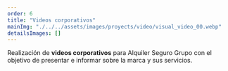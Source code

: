 ```yaml
---
order: 6
title: "Videos corporativos"
mainImg: "./../../assets/images/proyects/video/visual_video_00.webp"
detailsImages: []
---
```


Realización de **videos corporativos** para Alquiler Seguro Grupo con el objetivo de presentar e informar sobre la marca y sus servicios.

